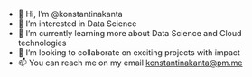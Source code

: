 - 👋 Hi, I’m @konstantinakanta
- 👀 I’m interested in Data Science
- 🌱 I’m currently learning more about Data Science and Cloud technologies 
- 💞️ I’m looking to collaborate on exciting projects with impact 
- 📫 You can reach me on my email konstantinakanta@pm.me 

<!---
konstantinakanta/konstantinakanta is a ✨ special ✨ repository because its `README.md` (this file) appears on your GitHub profile.
You can click the Preview link to take a look at your changes.
--->
